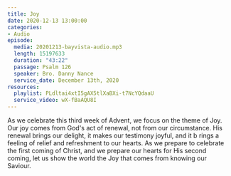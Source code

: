 ```yaml
---
title: Joy
date: 2020-12-13 13:00:00
categories:
- Audio
episode:
  media: 20201213-bayvista-audio.mp3
  length: 15197633
  duration: "43:22"
  passage: Psalm 126
  speaker: Bro. Danny Nance
  service_date: December 13th, 2020
resources:
  playlist: PLdltai4xtI5gAX5tlXaBXi-t7NcYQdaaU
  service_video: wX-fBaAQU8I
---
```

As we celebrate this third week of Advent, we focus on the theme of Joy.  Our joy comes from God's act of renewal, not from our circumstance.  His renewal brings our delight, it makes our testimony joyful, and it b rings a feeling of relief and refreshment to our hearts.  As we prepare to celebrate the first coming of Christ, and we prepare our hearts for His second coming, let us show the world the Joy that comes from knowing our Saviour.